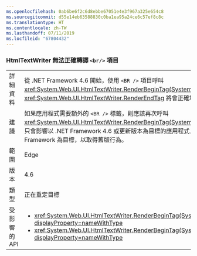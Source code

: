 ```yaml
---
ms.openlocfilehash: 0ab6be6f2c6d8ebbe67051e4e3f967a325e654c8
ms.sourcegitcommit: d55e14eb63588830c0ba1ea95a24ce6c57ef8c8c
ms.translationtype: HT
ms.contentlocale: zh-TW
ms.lasthandoff: 07/11/2019
ms.locfileid: "67804432"
---
```

### <a name="htmltextwriter-does-not-render-br-element-correctly"></a>HtmlTextWriter 無法正確轉譯 `<br/>` 項目

|   |   |
|---|---|
|詳細資料|從 .NET Framework 4.6 開始，使用 <code>&lt;BR /&gt;</code> 項目呼叫 <xref:System.Web.UI.HtmlTextWriter.RenderBeginTag(System.String)> 和 <xref:System.Web.UI.HtmlTextWriter.RenderEndTag> 將會正確地只插入一個 <code>&lt;BR /&gt;</code> (而不是兩個)|
|建議|如果應用程式需要額外的 <code>&lt;BR /&gt;</code> 標籤，則應該再次呼叫 <xref:System.Web.UI.HtmlTextWriter.RenderBeginTag(System.String)>。 請注意，這項行為變更只會影響以 .NET Framework 4.6 或更新版本為目標的應用程式，因此另一個做法是以舊版 .NET Framework 為目標，以取得舊版行為。|
|範圍|Edge|
|版本|4.6|
|類型|正在重定目標|
|受影響的 API|<ul><li><xref:System.Web.UI.HtmlTextWriter.RenderBeginTag(System.String)?displayProperty=nameWithType></li><li><xref:System.Web.UI.HtmlTextWriter.RenderBeginTag(System.Web.UI.HtmlTextWriterTag)?displayProperty=nameWithType></li></ul>|

